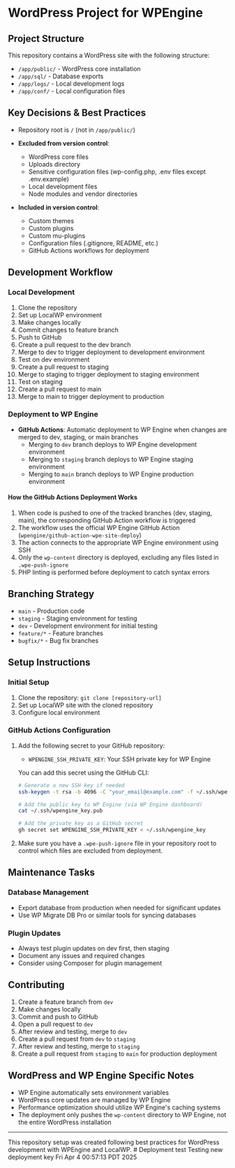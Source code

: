 # WordPress Project for WPEngine

## Project Structure

This repository contains a WordPress site with the following structure:

- `/app/public/` - WordPress core installation
- `/app/sql/` - Database exports
- `/app/logs/` - Local development logs
- `/app/conf/` - Local configuration files

## Key Decisions & Best Practices

- Repository root is `/` (not in `/app/public/`)
- **Excluded from version control**:
  - WordPress core files
  - Uploads directory
  - Sensitive configuration files (wp-config.php, .env files except .env.example)
  - Local development files
  - Node modules and vendor directories
  
- **Included in version control**:
  - Custom themes
  - Custom plugins
  - Custom mu-plugins
  - Configuration files (.gitignore, README, etc.)
  - GitHub Actions workflows for deployment

## Development Workflow

### Local Development
1. Clone the repository
2. Set up LocalWP environment
3. Make changes locally
4. Commit changes to feature branch
5. Push to GitHub
6. Create a pull request to the dev branch
7. Merge to dev to trigger deployment to development environment
8. Test on dev environment
9. Create a pull request to staging
10. Merge to staging to trigger deployment to staging environment
11. Test on staging
12. Create a pull request to main
13. Merge to main to trigger deployment to production

### Deployment to WP Engine
- **GitHub Actions**: Automatic deployment to WP Engine when changes are merged to dev, staging, or main branches
  - Merging to `dev` branch deploys to WP Engine development environment
  - Merging to `staging` branch deploys to WP Engine staging environment
  - Merging to `main` branch deploys to WP Engine production environment

#### How the GitHub Actions Deployment Works
1. When code is pushed to one of the tracked branches (dev, staging, main), the corresponding GitHub Action workflow is triggered
2. The workflow uses the official WP Engine GitHub Action (`wpengine/github-action-wpe-site-deploy`)
3. The action connects to the appropriate WP Engine environment using SSH
4. Only the `wp-content` directory is deployed, excluding any files listed in `.wpe-push-ignore`
5. PHP linting is performed before deployment to catch syntax errors

## Branching Strategy

- `main` - Production code
- `staging` - Staging environment for testing
- `dev` - Development environment for initial testing
- `feature/*` - Feature branches
- `bugfix/*` - Bug fix branches

## Setup Instructions

### Initial Setup
1. Clone the repository: `git clone [repository-url]`
2. Set up LocalWP site with the cloned repository
3. Configure local environment

### GitHub Actions Configuration
1. Add the following secret to your GitHub repository:
   - `WPENGINE_SSH_PRIVATE_KEY`: Your SSH private key for WP Engine
   
   You can add this secret using the GitHub CLI:
   ```bash
   # Generate a new SSH key if needed
   ssh-keygen -t rsa -b 4096 -C "your_email@example.com" -f ~/.ssh/wpengine_key
   
   # Add the public key to WP Engine (via WP Engine dashboard)
   cat ~/.ssh/wpengine_key.pub
   
   # Add the private key as a GitHub secret
   gh secret set WPENGINE_SSH_PRIVATE_KEY < ~/.ssh/wpengine_key
   ```

2. Make sure you have a `.wpe-push-ignore` file in your repository root to control which files are excluded from deployment.

## Maintenance Tasks

### Database Management
- Export database from production when needed for significant updates
- Use WP Migrate DB Pro or similar tools for syncing databases

### Plugin Updates
- Always test plugin updates on dev first, then staging
- Document any issues and required changes
- Consider using Composer for plugin management

## Contributing

1. Create a feature branch from `dev`
2. Make changes locally
3. Commit and push to GitHub
4. Open a pull request to `dev`
5. After review and testing, merge to `dev`
6. Create a pull request from `dev` to `staging`
7. After review and testing, merge to `staging`
8. Create a pull request from `staging` to `main` for production deployment

## WordPress and WP Engine Specific Notes

- WP Engine automatically sets environment variables
- WordPress core updates are managed by WP Engine
- Performance optimization should utilize WP Engine's caching systems
- The deployment only pushes the `wp-content` directory to WP Engine, not the entire WordPress installation

---

This repository setup was created following best practices for WordPress development with WPEngine and LocalWP. # Deployment test
Testing new deployment key Fri Apr  4 00:57:13 PDT 2025
